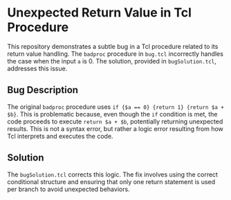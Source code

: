 # Unexpected Return Value in Tcl Procedure

This repository demonstrates a subtle bug in a Tcl procedure related to its return value handling.  The `badproc` procedure in `bug.tcl` incorrectly handles the case when the input `a` is 0.  The solution, provided in `bugSolution.tcl`, addresses this issue.

## Bug Description
The original `badproc` procedure uses `if {$a == 0} {return 1} {return $a + $b}`. This is problematic because, even though the `if` condition is met, the code proceeds to execute `return $a + $b`, potentially returning unexpected results. This is not a syntax error, but rather a logic error resulting from how Tcl interprets and executes the code. 

## Solution
The `bugSolution.tcl` corrects this logic. The fix involves using the correct conditional structure and ensuring that only one return statement is used per branch to avoid unexpected behaviors.